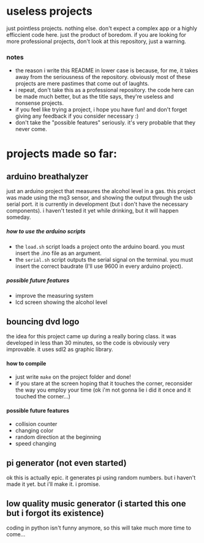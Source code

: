 # useless projects
just pointless projects. nothing else. don't expect a complex app or a highly efficcient code here. just the product of boredom. if you are looking for more professional projects, don't look at this repository, just a warning.
### notes
- the reason i write this README in lower case is because, for me, it takes away from the seriousness of the repository. obviously most of these projects are mere pastimes that come out of laughts.
- i repeat, don't take this as a professional repository. the code here can be made much better, but as the title says, they're useless and nonsense projects.
- if you feel like trying a project, i hope you have fun! and don't forget giving any feedback if you consider necessary :)
- don't take the "possible features" seriously. it's very probable that they never come.

# projects made so far:
## arduino breathalyzer
just an arduino project that measures the alcohol level in a gas. this project was made using the mq3 sensor, and showing the output through the usb serial port. it is currently in development (but i don't have the necessary components). i haven't tested it yet while drinking, but it will happen someday.
##### how to use the arduino scripts
- the `load.sh` script loads a project onto the arduino board. you must insert the .ino file as an argument.
- the `serial.sh` script outputs the serial signal on the terminal. you must insert the correct baudrate (I'll use 9600 in every arduino project).
##### possible future features
- improve the measuring system
- lcd screen showing the alcohol level

## bouncing dvd logo
the idea for this project came up during a really boring class. it was developed in less than 30 minutes, so the code is obviously very improvable. it uses sdl2 as graphic library.
#### how to compile
- just write `make` on the project folder and done! 
- if you stare at the screen hoping that it touches the corner, reconsider the way you employ your time (ok i'm not gonna lie i did it once and it touched the corner...)
#### possible future features
- collision counter
- changing color
- random direction at the beginning
- speed changing

## pi generator (not even started)
ok this is actually epic. it generates pi using random numbers. but i haven't made it yet. but i'll make it. i promise.

## low quality music generator (i started this one but i forgot its existence)
coding in python isn't funny anymore, so this will take much more time to come...
